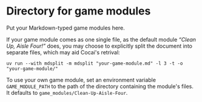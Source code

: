 # Directory for game modules

Put your Markdown-typed game modules here.

If your game module comes as one single file, as the default module _“Clean Up, Aisle Four!”_ does, you may choose to explicitly split the document into separate files, which may aid Cocai's retrival:

```shell
uv run --with mdsplit -m mdsplit "your-game-module.md" -l 3 -t -o "your-game-module/"
```

To use your own game module, set an environment variable `GAME_MODULE_PATH` to the path of the directory containing the module's files. It defaults to `game_modules/Clean-Up-Aisle-Four`.
